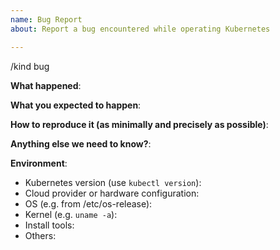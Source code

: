 ```yaml
---
name: Bug Report
about: Report a bug encountered while operating Kubernetes

---
```


<!-- Please use this template while reporting a bug and provide as much info as possible. Not doing so may result in your bug not being addressed in a timely manner. Thanks!-->

/kind bug

**What happened**:

**What you expected to happen**:

**How to reproduce it (as minimally and precisely as possible)**:

**Anything else we need to know?**:

**Environment**:
- Kubernetes version (use `kubectl version`):
- Cloud provider or hardware configuration:
- OS (e.g. from /etc/os-release):
- Kernel (e.g. `uname -a`):
- Install tools:
- Others:
